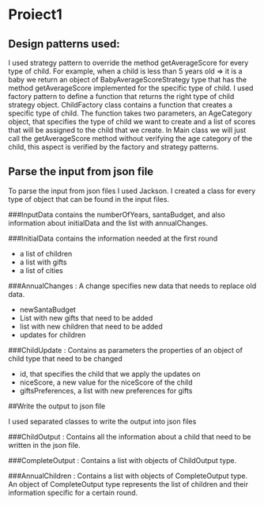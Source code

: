 # Proiect1

## Design patterns used:

I used strategy pattern to override the method
getAverageScore for every type of child.
For example, when a child is less than 5 years old => it is a baby
we return an object of BabyAverageScoreStrategy type that has the method getAverageScore
implemented for the specific type of child. I used factory pattern to define a function that
returns the right type of child strategy object. ChildFactory class contains a function that creates a
specific type of child. The function takes two parameters, an AgeCategory object, that specifies
the type of child we want to create and a list of scores that will be assigned to the child
that we create.
In Main class we will just call the getAverageScore method without verifying the age category of the
child, this aspect is verified by the factory and strategy patterns.

## Parse the input from json file

To parse the input from json files I used Jackson. I created a class for every type
of object that can be found in the input files.

###InputData contains the numberOfYears, santaBudget, and also information about
initialData and the list with annualChanges.

###InitialData contains the information needed at the first round
- a list of children
- a list with gifts
- a list of cities

###AnnualChanges : A change specifies new data that needs to replace old data.
- newSantaBudget
- List with new gifts that need to be added
- list with new children that need to be added
- updates for children

###ChildUpdate : Contains as parameters the properties of an object of child type
that need to be changed
- id, that specifies the child that we apply the updates on
- niceScore, a new value for the niceScore of the child
- giftsPreferences, a list with new preferences for gifts

##Write the output to json file

I used separated classes to write the output into json files

###ChildOutput : Contains all the information about a child that need to be written in
the json file.

###CompleteOutput : Contains a list with objects of ChildOutput type.

###AnnualChildren : Contains a list with objects of CompleteOutput type.
An object of CompleteOutput type represents the list of children and their information
specific for a certain round.
